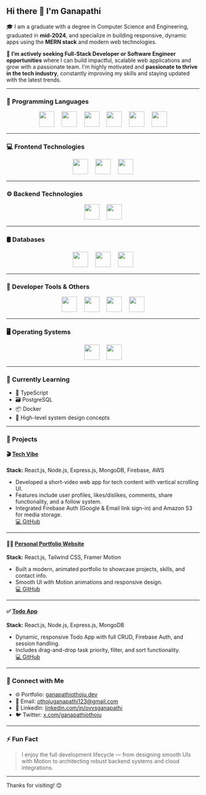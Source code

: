
## Hi there 👋 I'm Ganapathi

🎓 I am a graduate with a degree in Computer Science and Engineering, graduated in **mid-2024**, and specialize in building responsive, dynamic apps using the **MERN stack** and modern web technologies.

🚀 **I’m actively seeking Full-Stack Developer or Software Engineer opportunities** where I can build impactful, scalable web applications and grow with a passionate team. I'm highly motivated and **passionate to thrive in the tech industry**, constantly improving my skills and staying updated with the latest trends.

---
### 🧠 Programming Languages

<p align="center">
  <img src="https://cdn.jsdelivr.net/gh/devicons/devicon/icons/javascript/javascript-original.svg" width="40" style="margin-right: 15px;" />
  <img src="https://cdn.jsdelivr.net/gh/devicons/devicon/icons/html5/html5-original.svg" width="40" style="margin-right: 15px;" />
  <img src="https://cdn.jsdelivr.net/gh/devicons/devicon/icons/css3/css3-original.svg" width="40" style="margin-right: 15px;" />
  <img src="https://cdn.jsdelivr.net/gh/devicons/devicon/icons/java/java-original.svg" width="40" style="margin-right: 15px;" />
  <img src="https://cdn.jsdelivr.net/gh/devicons/devicon/icons/cplusplus/cplusplus-original.svg" width="40" style="margin-right: 15px;" />
  <img src="https://cdn.jsdelivr.net/gh/devicons/devicon/icons/python/python-original.svg" width="40" />
</p>

---

### 💻 Frontend Technologies

<p align="center">
  <img src="https://cdn.jsdelivr.net/gh/devicons/devicon/icons/react/react-original.svg" width="40" style="margin-right: 15px;" />
  <img src="https://cdn.jsdelivr.net/gh/devicons/devicon/icons/tailwindcss/tailwindcss-plain.svg" width="40" style="margin-right: 15px;" />
  <img src="https://cdn.jsdelivr.net/gh/devicons/devicon/icons/framer/framer-original.svg" width="40" />
</p>

---

### ⚙️ Backend Technologies

<p align="center">
  <img src="https://cdn.jsdelivr.net/gh/devicons/devicon/icons/nodejs/nodejs-original.svg" width="40" style="margin-right: 15px;" />
  <img src="https://cdn.jsdelivr.net/gh/devicons/devicon/icons/express/express-original.svg" width="40" />
</p>

---

### 🛢️ Databases

<p align="center">
  <img src="https://cdn.jsdelivr.net/gh/devicons/devicon/icons/mongodb/mongodb-original.svg" width="40" style="margin-right: 15px;" />
  <img src="https://cdn.jsdelivr.net/gh/devicons/devicon/icons/postgresql/postgresql-original.svg" width="40" style="margin-right: 15px;" />
  <img src="https://cdn.jsdelivr.net/gh/devicons/devicon/icons/mysql/mysql-original.svg" width="40" />
</p>

---

### 🔧 Developer Tools & Others

<p align="center">
  <img src="https://cdn.jsdelivr.net/gh/devicons/devicon/icons/git/git-original.svg" width="40" style="margin-right: 15px;" />
  <img src="https://cdn.jsdelivr.net/gh/devicons/devicon/icons/github/github-original.svg" width="40" style="margin-right: 15px;" />
  <img src="https://cdn.jsdelivr.net/gh/devicons/devicon/icons/vscode/vscode-original.svg" width="40" style="margin-right: 15px;" />
  <img src="https://cdn.jsdelivr.net/gh/devicons/devicon/icons/docker/docker-original.svg" width="40" />
</p>

---

### 🖥️ Operating Systems

<p align="center">
  <img src="https://cdn.jsdelivr.net/gh/devicons/devicon/icons/windows8/windows8-original.svg" width="40" style="margin-right: 15px;" />
  <img src="https://cdn.jsdelivr.net/gh/devicons/devicon/icons/linux/linux-original.svg" width="40" />
</p>



---

### 🌱 Currently Learning

- 📘 TypeScript  
- 🗃️ PostgreSQL  
- 📦 Docker  
- 📐 High-level system design concepts  

---

### 🔗 Projects

#### 🎬 [Tech Vibe](https://shortshub.vercel.app)  
**Stack:** React.js, Node.js, Express.js, MongoDB, Firebase, AWS  
- Developed a short-video web app for tech content with vertical scrolling UI.
- Features include user profiles, likes/dislikes, comments, share functionality, and a follow system.
- Integrated Firebase Auth (Google & Email link sign-in) and Amazon S3 for media storage.  
[💻 GitHub](https://github.com/Ganapathi810/shortshub)

---

#### 🧑‍💻 [Personal Portfolio Website](https://personal-portfolio-website-iota-mauve.vercel.app/)  
**Stack:** React.js, Tailwind CSS, Framer Motion  
- Built a modern, animated portfolio to showcase projects, skills, and contact info.
- Smooth UI with Motion animations and responsive design.  
[💻 GitHub](https://github.com/Ganapathi810/portfolio)

---

#### ✅ [Todo App](https://taskify-app.vercel.app)  
**Stack:** React.js, Node.js, Express.js, MongoDB  
- Dynamic, responsive Todo App with full CRUD, Firebase Auth, and session handling.
- Includes drag-and-drop task priority, filter, and sort functionality.  
[💻 GitHub](https://github.com/Ganapathi810/taskify)

---

### 🤝 Connect with Me

- 🌐 Portfolio: [ganapathiothoju.dev](https://personal-portfolio-website-iota-mauve.vercel.app/)
- 📧 Email: [othojuganapathi123@gmail.com](mailto:othojuganapathi123@gmail.com)
- 💼 LinkedIn: [linkedin.com/in/ovvsganapathi](https://www.linkedin.com/in/ovvsganapathi/)
- 🐦 Twitter: [x.com/ganapathiothoju](https://x.com/ganapathiothoju)

---

### ⚡ Fun Fact

> I enjoy the full development lifecycle — from designing smooth UIs with Motion to architecting robust backend systems and cloud integrations.

---

Thanks for visiting! 😊
